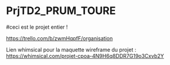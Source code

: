 # PrjTD2_PRUM_TOURE

#ceci est le projet entier !

https://trello.com/b/zwmHqpfF/organisation

Lien whimsical pour la maquette wireframe du projet :
https://whimsical.com/projet-cpoa-4N9H6q8DDR7G19o3Cxvb2Y
